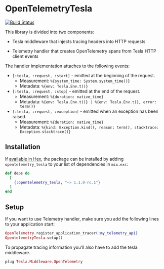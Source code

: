# OpenTelemetryTesla

[![Build Status](https://github.com/ricardoccpaiva/opentelemetry_tesla/actions/workflows/elixir.yml/badge.svg)](https://github.com/ricardoccpaiva/opentelemetry_tesla/actions)

This library is divided into two components:
  - Tesla middleware that injects tracing headers into HTTP requests

  - Telemetry handler that creates OpenTelemetry spans from Tesla HTTP client events

The handler implementation attaches to the following events: 
  - `[:tesla, :request, :start]` - emitted at the beginning of the request.
      * Measurement: `%{system_time: System.system_time()}`
      * Metadata: `%{env: Tesla.Env.t()}`
  - `[:tesla, :request, :stop]` - emitted at the end of the request.
      * Measurement: `%{duration: native_time}`
      * Metadata: `%{env: Tesla.Env.t()} | %{env: Tesla.Env.t(), error: term()}`
  - `[:tesla, :request, :exception]` - emitted when an exception has been raised.
      * Measurement: `%{duration: native_time}`
      * Metadata: `%{kind: Exception.kind(), reason: term(), stacktrace: Exception.stacktrace()}`

## Installation

If [available in Hex](https://hex.pm/docs/publish), the package can be installed
by adding `opentelemetry_tesla` to your list of dependencies in `mix.exs`:

```elixir
def deps do
  [
    {:opentelemetry_tesla, "~> 1.1.0-rc.1"}
  ]
end
```

## Setup
If you want to use Telemetry handler, make sure you add the following lines to your application start:
```elixir
OpenTelemetry.register_application_tracer(:my_telemetry_api)
OpentelemetryTesla.setup()
```

To propagate tracing information you'll also have to add the tesla middleware.
```elixir
plug Tesla.Middleware.OpenTelemetry
```
